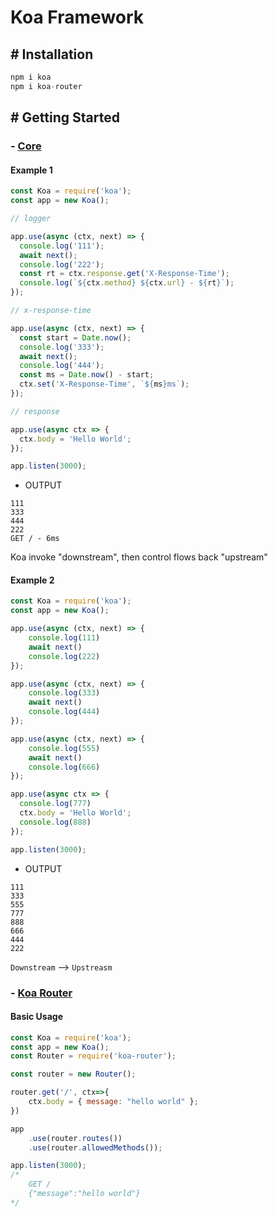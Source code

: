 # Koa Framework

## # Installation

```js
npm i koa
npm i koa-router
```

## # Getting Started

### - [Core](https://koajs.com/)

#### Example 1

```js
const Koa = require('koa');
const app = new Koa();

// logger

app.use(async (ctx, next) => {
  console.log('111');
  await next();
  console.log('222');
  const rt = ctx.response.get('X-Response-Time');
  console.log(`${ctx.method} ${ctx.url} - ${rt}`);
});

// x-response-time

app.use(async (ctx, next) => {
  const start = Date.now();
  console.log('333');
  await next();
  console.log('444');
  const ms = Date.now() - start;
  ctx.set('X-Response-Time', `${ms}ms`);
});

// response

app.use(async ctx => {
  ctx.body = 'Hello World';
});

app.listen(3000);
```
 - OUTPUT

```
111
333
444
222
GET / - 6ms
```

Koa invoke "downstream", then control flows back "upstream"

#### Example 2

```js
const Koa = require('koa');
const app = new Koa();

app.use(async (ctx, next) => {
    console.log(111)
    await next()
    console.log(222)
});

app.use(async (ctx, next) => {
    console.log(333)
    await next()
    console.log(444)
});

app.use(async (ctx, next) => {
    console.log(555)
    await next()
    console.log(666)
});

app.use(async ctx => {
  console.log(777)
  ctx.body = 'Hello World';
  console.log(888)
});

app.listen(3000);
```
 - OUTPUT

```
111
333
555
777
888
666
444
222
```
`Downstream` --> `Upstreasm`

### - [Koa Router](https://github.com/koajs/router/blob/master/API.md)

#### Basic Usage

```js
const Koa = require('koa');
const app = new Koa();
const Router = require('koa-router');

const router = new Router();

router.get('/', ctx=>{
    ctx.body = { message: "hello world" };
})

app
    .use(router.routes())
    .use(router.allowedMethods());

app.listen(3000);
/*  
    GET /
    {"message":"hello world"}
*/
```
